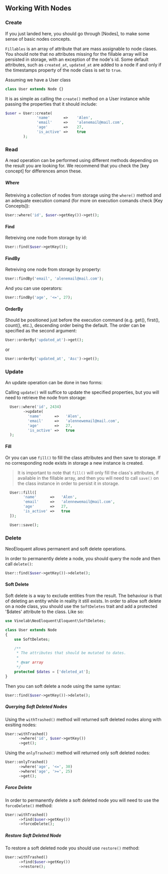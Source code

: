 ## Working With Nodes

### Create

If you just landed here, you should go through [Nodes], to make some sense of basic nodes concepts.

`Fillables` is an array of attribute that are mass assignable to node clases. You should note that no attributes missing for the fillable array will be persisted in storage, with an exception of the node's id. Some default attributes, such as `created_at`, `updated_at` are added to a node if and only if the timestamps property of the node class is set to `true`.

Assuming we have a User class

```php
class User extends Node {}
```

It is as simple as calling the `create()` method on a User instance while passing the properties that it should include:
``` php
$user = User::create(
              'name'      =>    'Alen',
              'email'     =>    'alenemail@mail.com',
              'age'       =>    27,
              'is_active' =>    true
        );
```

### Read
A read operation can be performed using different methods depending on the result you are looking for. We recommend that you check the [key concept] for differences amon these.

##### Where
Retreiving a collection of nodes from storage using the `where()` method and an adequate execution comand (for more on execution comands check [Key Concepts]):

```php
User::where('id', $user->getKey())->get();
```

#### Find
Retreiving one node from storage by id:

```php
User::find($user->getKey());
```

#### FindBy
Retreiving one node from storage by property:

```php
User::findBy('email', 'alenemail@mail.com');
```

And you can use operators:

```php
User::findBy('age', '<=', 27);
```

#### OrderBy
Should be positioned just before the execution command (e.g. get(), first(), count(), etc.), descending order being the default. The order can be specified as the second argument:

```php
User::orderBy('updated_at')->get();
```

or

```php
User::orderBy('updated_at', 'Asc')->get();
```

### Update
An update operation can be done in two forms:

Calling `update()` will suffice to update the specified properties, but you will need to retrieve the node from storage:
``` php
  User::where('id', 2434)
        ->update(
          'name'      =>   'Alen',
          'email'     =>   'alennewemail@mail.com',
          'age'       =>   27,
          'is_active' =>   true
  );
```

#### Fill
Or you can use `fill()` to fill the class attributes and then save to storage. If no corresponding node exists in storage a new instance is created.

>It is important to note that `fill()` will only fill the class's attributes, if available in the fillable array, and then you will need to call `save()` on the
>class instance in order to persist it in storage.

``` php
  User::fill([
        'name'      =>   'Alen',
        'email'     =>   'alennewemail@mail.com',
        'age'       =>   27,
        'is_active' =>   true
  ]);

  User::save();
```

### Delete
NeoEloquent allows permanent and soft delete operations.

In order to permanently delete a node, you should query the node and then call `delete()`:

```php
User::find($user->getKey())->delete();
```

#### Soft Delete
Soft delete is a way to exclude entities from the result. The behaviour is that of deleting an entity while in reality it still exists.
In order to allow soft delete on a node class, you should use the `SoftDeletes` trait and add a protected '$dates' attribute to the class. Like so:

```php
use Vinelab\NeoEloquent\Eloquent\SoftDeletes;

class User extends Node
{
    use SoftDeletes;

    /**
     * The attributes that should be mutated to dates.
     *
     * @var array
     */
    protected $dates = ['deleted_at'];
}
```

Then you can soft delete a node using the same syntax:

```php
User::find($user->getKey())->delete();
```

##### Querying Soft Deleted Nodes
Using the `withTrashed()` method will returned soft deleted nodes along with exsiting nodes:

```php
User::withTrashed()
      ->where('id', $user->getKey())
      ->get();
```

Using the `onlyTrashed()` method will returned only soft deleted nodes:

```php
User::onlyTrashed()
      ->where('age', '<=', 30)
      ->where('age', '>=', 25)
      ->get();
```

##### Force Delete
In order to permanently delete a soft deleted node you will need to use the `forceDelete()` method:

```php
User::withTrashed()
      ->find($user->getKey())
      ->forceDelete();
```

##### Restore Soft Deleted Node
To restore a soft deleted node you should use `restore()` method:

```php
User::withTrashed()
      ->find($user->getKey())
      ->restore();
```





